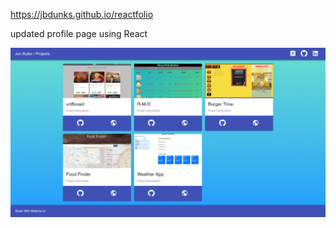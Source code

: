 https://jbdunks.github.io/reactfolio

updated profile page using React

![alt text](./public/screenfolio.png "Screenshot of deployed site")
